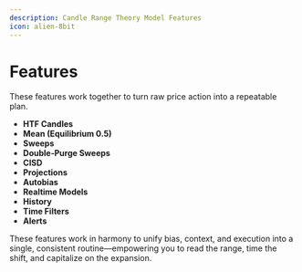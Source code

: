 ```yaml
---
description: Candle Range Theory Model Features
icon: alien-8bit
---
```


# Features

These features work together to turn raw price action into a repeatable plan.&#x20;

* **HTF Candles**
* **Mean (Equilibrium 0.5)**
* **Sweeps**
* **Double‑Purge Sweeps**
* **CISD**&#x20;
* **Projections**
* **Autobias**
* **Realtime Models**
* **History**
* **Time Filters**
* **Alerts**

These features work in harmony to unify bias, context, and execution into a single, consistent routine—empowering you to read the range, time the shift, and capitalize on the expansion.
